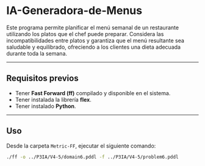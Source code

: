 # IA-Generadora-de-Menus

Este programa permite planificar el menú semanal de un restaurante utilizando los platos que el chef puede preparar. Considera las incompatibilidades entre platos y garantiza que el menú resultante sea saludable y equilibrado, ofreciendo a los clientes una dieta adecuada durante toda la semana.

---

## Requisitos previos

- Tener **Fast Forward (ff)** compilado y disponible en el sistema.
- Tener instalada la librería **flex**.
- Tener instalado **Python**.

---

## Uso

Desde la carpeta `Metric-FF`, ejecutar el siguiente comando:

```bash
./ff -o ../P3IA/V4-5/domain6.pddl -f ../P3IA/V4-5/problem6.pddl
